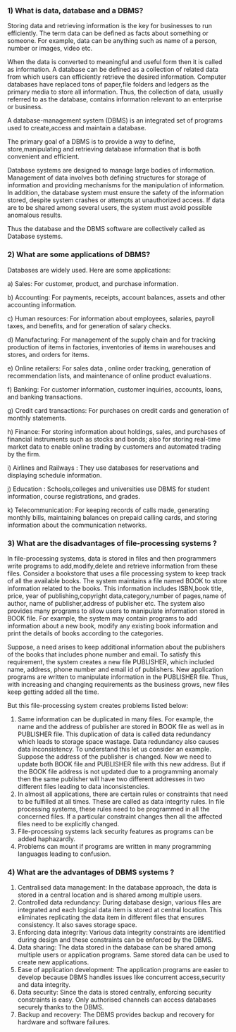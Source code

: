 
### 1) What is data, database and a DBMS?

Storing data and retrieving information is the key for businesses to run efficiently. The term data can be defined as 
facts about something or someone. 
For example, data can be anything such as name of a person, number or images, video etc. 

When the data is converted to meaningful and useful form then it is called as information. 
A database can be defined as a collection of related data from which users can efficiently retrieve the desired information.
Computer databases have replaced tons of paper,file folders and ledgers as the primary media to store all information.
Thus, the collection of data, usually referred to as the database, contains information relevant to an enterprise or business.

A database-management system (DBMS) is an integrated set of programs used to create,access and maintain a database.

The primary goal of a DBMS is to provide a way to define, store,manipulating and retrieving database information that is
both convenient and efficient.

Database systems are designed to manage large bodies of information. Management of data involves both
defining structures for storage of information and providing mechanisms for the manipulation of information.
In addition, the database system must ensure the safety of the information stored, despite system
crashes or attempts at unauthorized access. If data are to be shared among several
users, the system must avoid possible anomalous results.

Thus the database and the DBMS software are collectively called as Database systems.

### 2) What are some applications of DBMS?

Databases are widely used. Here are some applications:

a) Sales: For customer, product, and purchase information.

b) Accounting: For payments, receipts, account balances, assets and other accounting information.

c) Human resources: For information about employees, salaries, payroll taxes, and benefits, and for generation of salary checks.

d) Manufacturing: For management of the supply chain and for tracking production of items in factories,
inventories of items in warehouses and stores, and orders for items.

e) Online retailers: For sales data , online order tracking, generation of recommendation lists,
and maintenance of online product evaluations.
 
f) Banking: For customer information, customer inquiries, accounts, loans, and banking transactions.

g) Credit card transactions: For purchases on credit cards and generation of monthly statements.

h) Finance: For storing information about holdings, sales, and purchases of financial instruments such as stocks
and bonds; also for storing real-time market data to enable online trading by customers and automated trading
by the firm.

i) Airlines and Railways : They use databases for reservations and displaying schedule information.

j) Education : Schools,colleges and universities use DBMS for student information, course registrations, and grades.

k) Telecommunication: For keeping records of calls made, generating monthly bills, maintaining balances
on prepaid calling cards, and storing information about the communication networks.


### 3) What are the disadvantages of file-processing systems ?

In file-processing systems, data is stored in files and then programmers write programs to add,modify,delete and 
retrieve information from these files.
Consider a bookstore that uses a file processing system to keep track of all the available books. The system maintains a file named BOOK to store information 
related to the books. This information includes ISBN,book title, price, year of publishing,copyright data,category,number of pages,name of author, name of 
publisher,address of publisher etc.
The system also provides many programs to allow users to manipulate information stored in BOOK file. For example, the system may contain programs to add 
information about a new book, modify any existing book information and print the details of books according to the categories.

Suppose, a need arises to keep additional information about the publishers of the books that includes phone number and email. To satisfy this 
requirement, the system creates a new file PUBLISHER, which included name, address, phone number and email id of publishers. New application programs are
written to manipulate information in the PUBLISHER file. 
Thus, with increasing and changing requirements as the business grows, new files keep getting added all the time.

But this file-processing system creates problems listed below:

1) Same information can be duplicated in many files. For example, the name and the address of publisher are stored in BOOK file as well as in PUBLISHER file.
   This duplication of data is called data redundancy which leads to storage space wastage. Data redundancy also causes data inconsistency. 
   To understand this let us consider an example. Suppose the address of the publisher is changed. Now we need to update both BOOK file and PUBLISHER file with this 
   new address. But if the BOOK file address is not updated due to a programming anomaly then the same publisher will have two different addresses in two different files 
   leading to data inconsistencies.
2) In almost all applications, there are certain rules or constraints that need to be fulfilled at all times. These are called as data integrity rules.
   In file processing systems, these rules need to be programmed in all the concerned files. If a particular constraint changes then all the affected files need to be 
   explicitly changed.
3) File-processing systems lack security features as programs can be added haphazardly.
4) Problems can mount if programs are written in many programming languages leading to confusion.

### 4) What are the advantages of DBMS systems ?

1) Centralised data management: In the database approach, the data is stored in a central location and is shared among multiple users.
2) Controlled data redundancy: During database design, various files are integrated and each logical data item is stored at central location. This eliminates 
   replicating the data item in different files that ensures consistency. It also saves storage space.  
3) Enforcing data integrity: Various data integrity constraints are identified during design and these constraints can be enforced by the DBMS.
4) Data sharing: The data stored in the database can be shared among multiple users or application programs. Same stored data can be used to create new applications.
5) Ease of application development: The application programs are easier to develop because DBMS handles issues like concurrent access,security and data integrity.
6) Data security: Since the data is stored centrally, enforcing security constraints is easy. Only authorised channels can access databases securely thanks to the DBMS.
7) Backup and recovery: The DBMS provides backup and recovery for hardware and software failures. 



